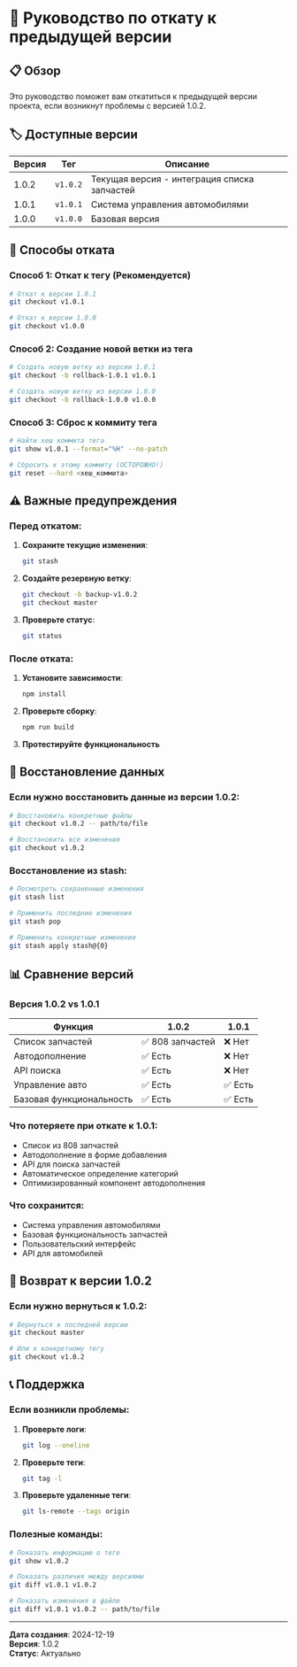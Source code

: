 # 🔄 Руководство по откату к предыдущей версии

## 📋 Обзор

Это руководство поможет вам откатиться к предыдущей версии проекта, если возникнут проблемы с версией 1.0.2.

## 🏷️ Доступные версии

| Версия | Тег | Описание |
|--------|-----|----------|
| 1.0.2 | `v1.0.2` | Текущая версия - интеграция списка запчастей |
| 1.0.1 | `v1.0.1` | Система управления автомобилями |
| 1.0.0 | `v1.0.0` | Базовая версия |

## 🔄 Способы отката

### Способ 1: Откат к тегу (Рекомендуется)

```bash
# Откат к версии 1.0.1
git checkout v1.0.1

# Откат к версии 1.0.0
git checkout v1.0.0
```

### Способ 2: Создание новой ветки из тега

```bash
# Создать новую ветку из версии 1.0.1
git checkout -b rollback-1.0.1 v1.0.1

# Создать новую ветку из версии 1.0.0
git checkout -b rollback-1.0.0 v1.0.0
```

### Способ 3: Сброс к коммиту тега

```bash
# Найти хеш коммита тега
git show v1.0.1 --format="%H" --no-patch

# Сбросить к этому коммиту (ОСТОРОЖНО!)
git reset --hard <хеш_коммита>
```

## ⚠️ Важные предупреждения

### Перед откатом:
1. **Сохраните текущие изменения**:
   ```bash
   git stash
   ```

2. **Создайте резервную ветку**:
   ```bash
   git checkout -b backup-v1.0.2
   git checkout master
   ```

3. **Проверьте статус**:
   ```bash
   git status
   ```

### После отката:
1. **Установите зависимости**:
   ```bash
   npm install
   ```

2. **Проверьте сборку**:
   ```bash
   npm run build
   ```

3. **Протестируйте функциональность**

## 🔧 Восстановление данных

### Если нужно восстановить данные из версии 1.0.2:

```bash
# Восстановить конкретные файлы
git checkout v1.0.2 -- path/to/file

# Восстановить все изменения
git checkout v1.0.2
```

### Восстановление из stash:

```bash
# Посмотреть сохраненные изменения
git stash list

# Применить последние изменения
git stash pop

# Применить конкретные изменения
git stash apply stash@{0}
```

## 📊 Сравнение версий

### Версия 1.0.2 vs 1.0.1

| Функция | 1.0.2 | 1.0.1 |
|---------|-------|-------|
| Список запчастей | ✅ 808 запчастей | ❌ Нет |
| Автодополнение | ✅ Есть | ❌ Нет |
| API поиска | ✅ Есть | ❌ Нет |
| Управление авто | ✅ Есть | ✅ Есть |
| Базовая функциональность | ✅ Есть | ✅ Есть |

### Что потеряете при откате к 1.0.1:
- Список из 808 запчастей
- Автодополнение в форме добавления
- API для поиска запчастей
- Автоматическое определение категорий
- Оптимизированный компонент автодополнения

### Что сохранится:
- Система управления автомобилями
- Базовая функциональность запчастей
- Пользовательский интерфейс
- API для автомобилей

## 🚀 Возврат к версии 1.0.2

### Если нужно вернуться к 1.0.2:

```bash
# Вернуться к последней версии
git checkout master

# Или к конкретному тегу
git checkout v1.0.2
```

## 📞 Поддержка

### Если возникли проблемы:

1. **Проверьте логи**:
   ```bash
   git log --oneline
   ```

2. **Проверьте теги**:
   ```bash
   git tag -l
   ```

3. **Проверьте удаленные теги**:
   ```bash
   git ls-remote --tags origin
   ```

### Полезные команды:

```bash
# Показать информацию о теге
git show v1.0.2

# Показать различия между версиями
git diff v1.0.1 v1.0.2

# Показать изменения в файле
git diff v1.0.1 v1.0.2 -- path/to/file
```

---

**Дата создания**: 2024-12-19  
**Версия**: 1.0.2  
**Статус**: Актуально
